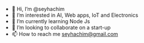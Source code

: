 - 👋 Hi, I’m @seyhachim
- 👀 I’m interested in AI, Web apps, IoT and Electronics
- 🌱 I’m currently learning Node Js
- 💞️ I’m looking to collaborate on a start-up
- 📫 How to reach me seyhachim@gmail.com

<!---
seyhachim/seyhachim is a ✨ special ✨ repository because its `README.md` (this file) appears on your GitHub profile.
You can click the Preview link to take a look at your changes.
--->
